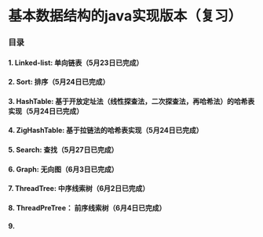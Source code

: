 # 基本数据结构的java实现版本（复习）

### 目录
#### 1. Linked-list: 单向链表（5月23日已完成）
#### 2. Sort: 排序（5月24日已完成）
#### 3. HashTable: 基于开放定址法（线性探查法，二次探查法，再哈希法）的哈希表实现（5月24日已完成）
#### 4. ZigHashTable: 基于拉链法的哈希表实现（5月24日已完成）
#### 5. Search: 查找（5月27日已完成）
#### 6. Graph: 无向图（6月3日已完成）
#### 7. ThreadTree: 中序线索树（6月2日已完成）
#### 8. ThreadPreTree： 前序线索树（6月4日已完成）
#### 9. 
